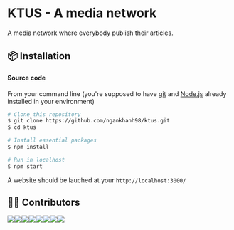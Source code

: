 # KTUS - A media network
A media network where everybody publish their articles.

## 📦 Installation
#### Source code
From your command line (you're supposed to have [git](https://git-scm.com/) and [Node.js](https://nodejs.org) already installed in your environment)
```bash
# Clone this repository
$ git clone https://github.com/ngankhanh98/ktus.git
$ cd ktus

# Install essential packages
$ npm install

# Run in localhost
$ npm start
```
A website should be lauched at your `http://localhost:3000/`

## 👷‍♂️ Contributors
[![](https://sourcerer.io/fame/ngankhanh98/ngankhanh98/KTUS/images/0)](https://sourcerer.io/fame/ngankhanh98/ngankhanh98/KTUS/links/0)[![](https://sourcerer.io/fame/ngankhanh98/ngankhanh98/KTUS/images/1)](https://sourcerer.io/fame/ngankhanh98/ngankhanh98/KTUS/links/1)[![](https://sourcerer.io/fame/ngankhanh98/ngankhanh98/KTUS/images/2)](https://sourcerer.io/fame/ngankhanh98/ngankhanh98/KTUS/links/2)[![](https://sourcerer.io/fame/ngankhanh98/ngankhanh98/KTUS/images/3)](https://sourcerer.io/fame/ngankhanh98/ngankhanh98/KTUS/links/3)[![](https://sourcerer.io/fame/ngankhanh98/ngankhanh98/KTUS/images/4)](https://sourcerer.io/fame/ngankhanh98/ngankhanh98/KTUS/links/4)[![](https://sourcerer.io/fame/ngankhanh98/ngankhanh98/KTUS/images/5)](https://sourcerer.io/fame/ngankhanh98/ngankhanh98/KTUS/links/5)[![](https://sourcerer.io/fame/ngankhanh98/ngankhanh98/KTUS/images/6)](https://sourcerer.io/fame/ngankhanh98/ngankhanh98/KTUS/links/6)[![](https://sourcerer.io/fame/ngankhanh98/ngankhanh98/KTUS/images/7)](https://sourcerer.io/fame/ngankhanh98/ngankhanh98/KTUS/links/7)
